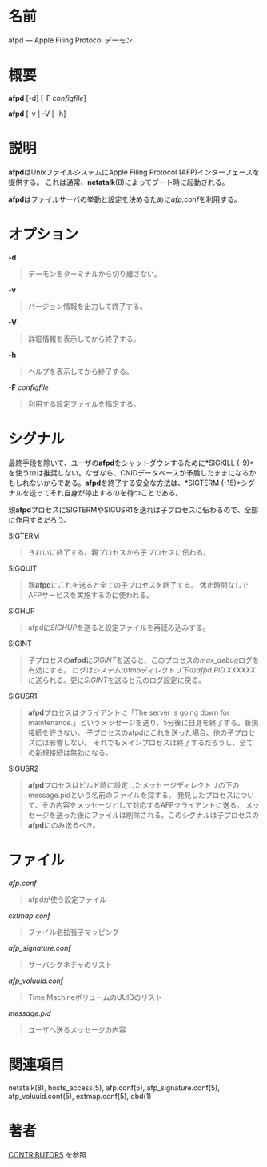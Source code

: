 # 名前

afpd — Apple Filing Protocol デーモン

# 概要

**afpd** [-d] [-F *configfile*]

**afpd** [-v | -V | -h]

# 説明

**afpd**はUnixファイルシステムにApple Filing Protocol (AFP)インターフェースを提供する。
これは通常、**netatalk**(8)によってブート時に起動される。

**afpd**はファイルサーバの挙動と設定を決めるために*afp.conf*を利用する。

# オプション

**-d**

> デーモンをターミナルから切り離さない。

**-v**

> バージョン情報を出力して終了する。

**-V**

> 詳細情報を表示してから終了する。

**-h**

> ヘルプを表示してから終了する。

**-F** *configfile*

> 利用する設定ファイルを指定する。

# シグナル

最終手段を除いて、ユーザの**afpd**をシャットダウンするために*SIGKILL
(-9)*を使うのは推奨しない。なぜなら、CNIDデータベースが矛盾したままになるかもしれないからである。**afpd**を終了する安全な方法は、*SIGTERM
(-15)*シグナルを送ってそれ自身が停止するのを待つことである。

親**afpd**プロセスにSIGTERMやSIGUSR1を送れば子プロセスに伝わるので、全部に作用するだろう。

SIGTERM

> きれいに終了する。親プロセスから子プロセスに伝わる。

SIGQUIT

> 親**afpd**にこれを送ると全ての子プロセスを終了する。
休止時間なしでAFPサービスを実施するのに使われる。

SIGHUP

> afpdに*SIGHUP*を送ると設定ファイルを再読み込みする。

SIGINT

> 子プロセスの**afpd**に*SIGINT*を送ると、このプロセスの*max_debug*ログを有効にする。
ログはシステムのtmpディレクトリ下の*afpd.PID.XXXXXX*に送られる。更に*SIGINT*を送ると元のログ設定に戻る。

SIGUSR1

> **afpd**プロセスはクライアントに「The server is going down for
maintenance.」というメッセージを送り、5分後に自身を終了する。新規接続を許さない。
子プロセスのafpdにこれを送った場合、他の子プロセスには影響しない。
それでもメインプロセスは終了するだろうし、全ての新規接続は無効になる。

SIGUSR2

> **afpd**プロセスはビルド時に設定したメッセージディレクトリの下の
message.pidという名前のファイルを探する。
発見したプロセスについて、その内容をメッセージとして対応するAFPクライアントに送る。
メッセージを送った後にファイルは削除される。このシグナルは子プロセスの**afpd**にのみ送るべき。

# ファイル

*afp.conf*

> afpdが使う設定ファイル

*extmap.conf*

> ファイル名拡張子マッピング

*afp_signature.conf*

> サーバシグネチャのリスト

*afp_voluuid.conf*

> Time MachineボリュームのUUIDのリスト

*message.pid*

> ユーザへ送るメッセージの内容

# 関連項目

netatalk(8), hosts_access(5), afp.conf(5), afp_signature.conf(5),
afp_voluuid.conf(5), extmap.conf(5), dbd(1)

# 著者

[CONTRIBUTORS](https://netatalk.io/contributors) を参照
